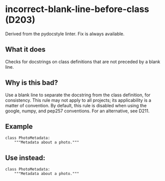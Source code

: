 # incorrect-blank-line-before-class (D203)
Derived from the pydocstyle linter.
Fix is always available.
## What it does
Checks for docstrings on class definitions that are not preceded by a
blank line.
## Why is this bad?
Use a blank line to separate the docstring from the class definition, for
consistency.
This rule may not apply to all projects; its applicability is a matter of
convention. By default, this rule is disabled when using the google,
numpy, and pep257 conventions.
For an alternative, see D211.
## Example
```
class PhotoMetadata:
    """Metadata about a photo."""
```
## Use instead:
```
class PhotoMetadata:
    """Metadata about a photo."""
```